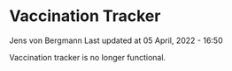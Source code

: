 Vaccination Tracker
================
Jens von Bergmann
Last updated at 05 April, 2022 - 16:50

Vaccination tracker is no longer functional.
